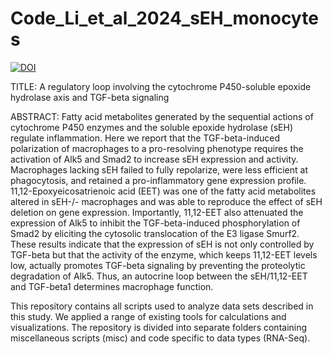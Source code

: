 # Code_Li_et_al_2024_sEH_monocytes

[![DOI](https://zenodo.org/badge/DOI/10.5281/zenodo.13341724.svg)](https://doi.org/10.5281/zenodo.13341724)

TITLE:
A regulatory loop involving the cytochrome P450-soluble epoxide hydrolase axis and TGF-beta signaling 

ABSTRACT:
Fatty acid metabolites generated by the sequential actions of cytochrome P450 enzymes and the soluble epoxide hydrolase (sEH) regulate inflammation. Here we report that the TGF-beta-induced polarization of macrophages to a pro-resolving phenotype requires the activation of Alk5 and Smad2 to increase sEH expression and activity. Macrophages lacking sEH failed to fully repolarize, were less efficient at phagocytosis, and retained a pro-inflammatory gene expression profile. 11,12-Epoxyeicosatrienoic acid (EET) was one of the fatty acid metabolites altered in sEH-/-  macrophages and was able to reproduce the effect of sEH deletion on gene expression. Importantly, 11,12-EET also attenuated the expression of Alk5 to inhibit the TGF-beta-induced phosphorylation of Smad2 by eliciting the cytosolic translocation of the E3 ligase Smurf2. These results indicate that the expression of sEH is not only controlled by TGF-beta but that the activity of the enzyme, which keeps 11,12-EET levels low, actually promotes TGF-beta signaling by preventing the proteolytic degradation of Alk5. Thus, an autocrine loop between the sEH/11,12-EET and TGF-beta1 determines macrophage function.

This repository contains all scripts used to analyze data sets described in this study. We applied a range of existing tools for calculations and visualizations. The repository is divided into separate folders containing miscellaneous scripts (misc) and code specific to data types (RNA-Seq).
